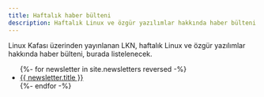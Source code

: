 ```yaml
---
title: Haftalık haber bülteni
description: Haftalık Linux ve özgür yazılımlar hakkında haber bülteni
---
```


Linux Kafası üzerinden yayınlanan LKN, haftalık Linux ve özgür yazılımlar
hakkında haber bülteni, burada listelenecek.

<ul>
{%- for newsletter in site.newsletters reversed -%}
  <li><a href="{{ newsletter | relative_url }}">{{ newsletter.title }}</a></li>
{%- endfor -%}
</ul>
